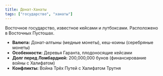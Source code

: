 ```yaml
---
title: Донат-Ханаты
tags: ["государство", "ханаты"]
---
```


Восточное государство, известное кейсами и лутбоксами. Расположено в Восточных Пустошах.

- **Валюта:** Донат-алтыны (медные монеты), кеш-коины (серебряные монеты)
- **Особенности:** Деревья Гаранта, плодоносящие кейсами
- **Долг перед Ломбардией:** 200,000,000 бунов (финансирование войны с Халифатом)
- **Конфликты:** Война Трёх Путей с Халифатом Трутня